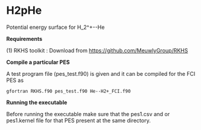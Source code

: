 # H2pHe
Potential energy surface for H_2^+--He

**Requirements**

(1) RKHS toolkit : Download from https://github.com/MeuwlyGroup/RKHS

**Compile a particular PES**

A test program file (pes_test.f90) is given and it can be compiled for the FCI PES as

`gfortran RKHS.f90 pes_test.f90 He--H2+_FCI.f90`

**Running the executable**

Before running the executable make sure that the pes1.csv and or pes1.kernel file for that PES present at the same directory.
